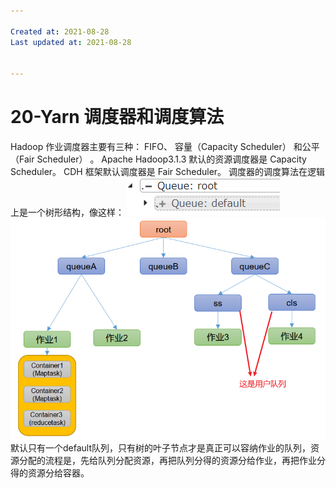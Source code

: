```yaml
---

Created at: 2021-08-28
Last updated at: 2021-08-28


---
```


# 20-Yarn 调度器和调度算法


Hadoop 作业调度器主要有三种： FIFO、 容量（Capacity Scheduler） 和公平（Fair Scheduler） 。 Apache Hadoop3.1.3 默认的资源调度器是 Capacity Scheduler。 CDH 框架默认调度器是 Fair Scheduler。
调度器的调度算法在逻辑上是一个树形结构，像这样：
![unknown_filename.png](./_resources/20-Yarn_调度器和调度算法.resources/unknown_filename.png)
![unknown_filename.1.png](./_resources/20-Yarn_调度器和调度算法.resources/unknown_filename.1.png)
默认只有一个default队列，只有树的叶子节点才是真正可以容纳作业的队列，资源分配的流程是，先给队列分配资源，再把队列分得的资源分给作业，再把作业分得的资源分给容器。

